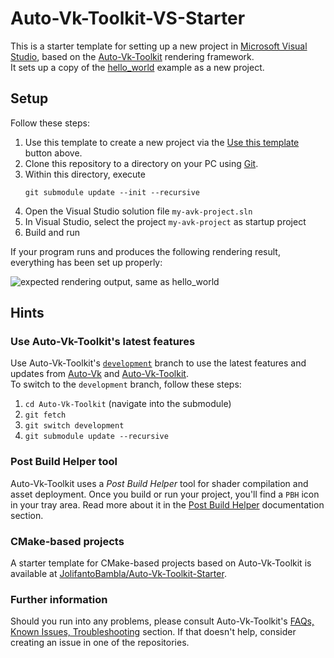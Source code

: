 # Auto-Vk-Toolkit-VS-Starter

This is a starter template for setting up a new project in [Microsoft Visual Studio](https://visualstudio.microsoft.com/), based on the [Auto-Vk-Toolkit](https://github.com/cg-tuwien/Auto-Vk-Toolkit) rendering framework.     
It sets up a copy of the [hello_world](https://github.com/cg-tuwien/Auto-Vk-Toolkit/tree/master/examples/hello_world) example as a new project.

## Setup

Follow these steps:
1. Use this template to create a new project via the [Use this template](https://github.com/cg-tuwien/Auto-Vk-Toolkit-VS-Starter/generate) button above.
2. Clone this repository to a directory on your PC using [Git](https://gitforwindows.org/).
3. Within this directory, execute    
    ```
	git submodule update --init --recursive 
	```
4. Open the Visual Studio solution file `my-avk-project.sln`
5. In Visual Studio, select the project `my-avk-project` as startup project
6. Build and run 

If your program runs and produces the following rendering result, everything has been set up properly:

![expected rendering output, same as hello_world](https://github.com/cg-tuwien/Auto-Vk-Toolkit/blob/master/docs/images/example_hello_world.png)

## Hints

### Use Auto-Vk-Toolkit's latest features

Use Auto-Vk-Toolkit's [`development`](https://github.com/cg-tuwien/Auto-Vk-Toolkit/tree/development) branch to use the latest features and updates from [Auto-Vk](https://github.com/cg-tuwien/Auto-Vk) and [Auto-Vk-Toolkit](https://github.com/cg-tuwien/Auto-Vk-Toolkit).     
To switch to the `development` branch, follow these steps: 
1. `cd Auto-Vk-Toolkit` (navigate into the submodule)
2. `git fetch`
3. `git switch development`
4. `git submodule update --recursive` 

### Post Build Helper tool

Auto-Vk-Toolkit uses a _Post Build Helper_ tool for shader compilation and asset deployment. Once you build or run your project, you'll find a `PBH` icon in your tray area. Read more about it in the [Post Build Helper]() documentation section.

### CMake-based projects

A starter template for CMake-based projects based on Auto-Vk-Toolkit is available at [JolifantoBambla/Auto-Vk-Toolkit-Starter](https://github.com/JolifantoBambla/Auto-Vk-Toolkit-Starter).

### Further information

Should you run into any problems, please consult Auto-Vk-Toolkit's [FAQs, Known Issues, Troubleshooting](https://github.com/cg-tuwien/Auto-Vk-Toolkit/tree/master#faqs-known-issues-troubleshooting) section. If that doesn't help, consider creating an issue in one of the repositories.
